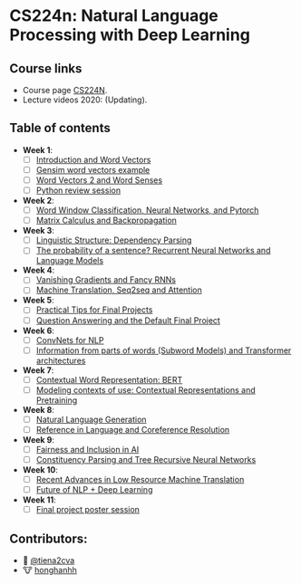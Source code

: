 # __CS224n: Natural Language Processing with Deep Learning__

## Course links

- Course page [CS224N](http://web.stanford.edu/class/cs224n/).
- Lecture videos 2020: (Updating).

## Table of contents

- __Week 1__:
    - [ ] [Introduction and Word Vectors](Week%2001/Introduction%20and%20Word%20Vectors/README.md)
    - [ ] [Gensim word vectors example](Week%2001/Gensim%20word%20vectors/Gensim%20word%20vector%20visualization.ipynb)
    - [ ] [Word Vectors 2 and Word Senses](Week%2001/Word%20Vectors%202%20and%20Word%20Senses/README.md)
    - [ ] [Python review session](Week%2001/Python%20review%20session/README.md)
- __Week 2__:
    - [ ] [Word Window Classification, Neural Networks, and Pytorch](Week%2002/Word%20Window%20Classification,%20Neural%20Networks,%20and%20Pytorch/README.md)
    - [ ] [Matrix Calculus and Backpropagation](Week%2002/Matrix%20Calculus%20and%20Backpropagation/README.md)
- __Week 3__:
    - [ ] [Linguistic Structure: Dependency Parsing](Week%2003/Linguistic%20Structure:%20Dependency%20Parsing/README.md)
    - [ ] [The probability of a sentence? Recurrent Neural Networks and Language Models](Week%2003/Recurrent%20Neural%20Networks%20and%20Language%20Models/README.md)
- __Week 4__:
    - [ ] [Vanishing Gradients and Fancy RNNs](Week%2004/Vanishing%20Gradients%20and%20Fancy%20RNNs/README.md)
    - [ ] [Machine Translation, Seq2seq and Attention](Week%2004/Machine%20Translation,%20Seq2seq%20and%20Attention/README.md)
- __Week 5__:
    - [ ] [Practical Tips for Final Projects](Week%2005/Practical%20Tips%20for%20Final%20Projects/README.md)
    - [ ] [Question Answering and the Default Final Project](Week%2005/Question%20Answering%20and%20the%20Default%20Final%20Project/README.md)
- __Week 6__:
    - [ ] [ConvNets for NLP](Week%2006/ConvNets%20for%20NLP/README.md)
    - [ ] [Information from parts of words (Subword Models) and Transformer architectures](Week%2006/Subword%20Models%20and%20Transformer%20architectures/README.md)
- __Week 7__:
    - [ ] [Contextual Word Representation: BERT](Week%2007/Contextual%20Word%20Representation:%20BERT/README.md)
    - [ ] [Modeling contexts of use: Contextual Representations and Pretraining](Week%2007/Modeling%20contexts%20of%20use:%20Contextual%20Representations%20and%20Pretraining/README.md)
- __Week 8__:
    - [ ] [Natural Language Generation](Week%2008/Natural%20Language%20Generation/README.md)
    - [ ] [Reference in Language and Coreference Resolution](Week%2008/Reference%20in%20Language%20and%20Coreference%20Resolution/README.md)
- __Week 9__:
    - [ ] [Fairness and Inclusion in AI](Week%2009/Fairness%20and%20Inclusion%20in%20AI/README.md)
    - [ ] [Constituency Parsing and Tree Recursive Neural Networks](Week%2009/Constituency%20Parsing%20and%20Tree%20Recursive%20Neural%20Networks/README.md)
- __Week 10__:
    - [ ] [Recent Advances in Low Resource Machine Translation](Week%2010/Recent%20Advances%20in%20Low%20Resource%20Machine%20Translation/README.md)
    - [ ] [Future of NLP + Deep Learning](Week%2010/Future%20of%20NLP%20+%20Deep%20Learning/README.md)
- __Week 11__:
    - [ ] [Final project poster session](Week%2011/Final%20project/README.md)

## Contributors:

- 🐔 [@tiena2cva](https://github.com/tiena2cva)
- 🐮 [honghanhh](https://github.com/honghanhh)
